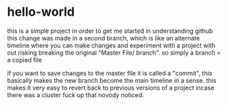 # hello-world
this is a simple project in order to get me started in understanding github
this change was made in a second branch, which is like an alternate timeline where you can make changes and experiment with a project with out risking breaking the original "Master File/ branch".
so simply a branch = a copied file

if you want to save changes to the master file it is called a "commit", this basically makes the new branch become the main timeline in a sense.
this makes it very easy to revert back to previous versions of a project incase there was a cluster fuck up that novody noticed.
